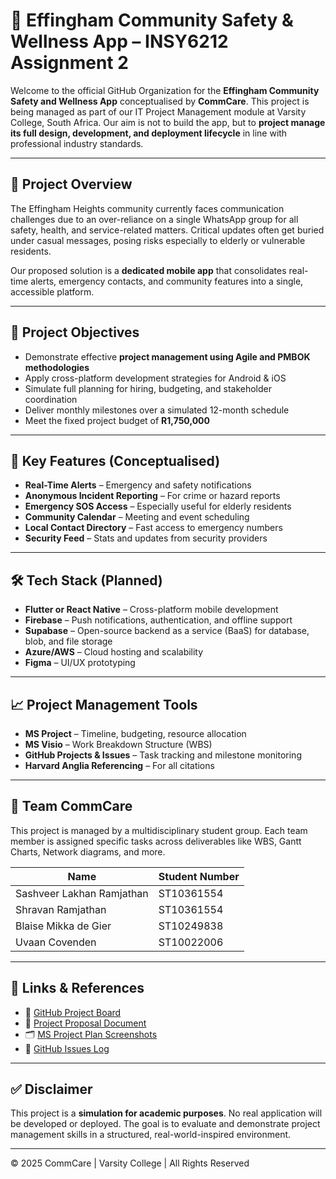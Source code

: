 # 📱 Effingham Community Safety & Wellness App – INSY6212 Assignment 2

Welcome to the official GitHub Organization for the **Effingham Community Safety and Wellness App** conceptualised by **CommCare**. This project is being managed as part of our IT Project Management module at Varsity College, South Africa. Our aim is not to build the app, but to **project manage its full design, development, and deployment lifecycle** in line with professional industry standards.

---

## 📌 Project Overview

The Effingham Heights community currently faces communication challenges due to an over-reliance on a single WhatsApp group for all safety, health, and service-related matters. Critical updates often get buried under casual messages, posing risks especially to elderly or vulnerable residents.

Our proposed solution is a **dedicated mobile app** that consolidates real-time alerts, emergency contacts, and community features into a single, accessible platform.

---

## 🎯 Project Objectives

- Demonstrate effective **project management using Agile and PMBOK methodologies**
- Apply cross-platform development strategies for Android & iOS
- Simulate full planning for hiring, budgeting, and stakeholder coordination
- Deliver monthly milestones over a simulated 12-month schedule
- Meet the fixed project budget of **R1,750,000**

---

## 🚀 Key Features (Conceptualised)

- **Real-Time Alerts** – Emergency and safety notifications
- **Anonymous Incident Reporting** – For crime or hazard reports
- **Emergency SOS Access** – Especially useful for elderly residents
- **Community Calendar** – Meeting and event scheduling
- **Local Contact Directory** – Fast access to emergency numbers
- **Security Feed** – Stats and updates from security providers

---

## 🛠️ Tech Stack (Planned)

- **Flutter or React Native** – Cross-platform mobile development
- **Firebase** – Push notifications, authentication, and offline support
- **Supabase** – Open-source backend as a service (BaaS) for database, blob, and file storage
- **Azure/AWS** – Cloud hosting and scalability
- **Figma** – UI/UX prototyping

---

## 📈 Project Management Tools

- **MS Project** – Timeline, budgeting, resource allocation
- **MS Visio** – Work Breakdown Structure (WBS)
- **GitHub Projects & Issues** – Task tracking and milestone monitoring
- **Harvard Anglia Referencing** – For all citations

---

## 👥 Team CommCare

This project is managed by a multidisciplinary student group. Each team member is assigned specific tasks across deliverables like WBS, Gantt Charts, Network diagrams, and more.

| Name                          | Student Number |
|-------------------------------|----------------|
| Sashveer Lakhan Ramjathan     | ST10361554      |
| Shravan Ramjathan             | ST10361554      |
| Blaise Mikka de Gier          | ST10249838      |
| Uvaan Covenden          | ST10022006      |

---

## 📎 Links & References

- 📁 [GitHub Project Board](https://github.com/orgs/CommCare-SA/projects/1)
- 📄 [Project Proposal Document](./docs/Project_Proposal.pdf)
- 🗂️ [MS Project Plan Screenshots](./planning/ms_project/)
- 🧩 [GitHub Issues Log](./issues-log/)

---

## ✅ Disclaimer

This project is a **simulation for academic purposes**. No real application will be developed or deployed. The goal is to evaluate and demonstrate project management skills in a structured, real-world-inspired environment.

---

© 2025 CommCare | Varsity College | All Rights Reserved
